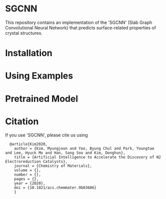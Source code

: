 # SGCNN

This repository contains an implementation of the 'SGCNN' (Slab Graph Convolutional Neural Network) that predicts surface-related properties of crystal structures.

# Installation

# Using Examples

# Pretrained Model

# Citation
If you use 'SGCNN', please cite us using

```
  @article{Kim2020,
	author = {Kim, Myungjoon and Yeo, Byung Chul and Park, Youngtae and Lee, Hyuck Mo and Han, Sang Soo and Kim, Donghun},
	title = {Artificial Intelligence to Accelerate the Discovery of N2 Electroreduction Catalysts},
	journal = {Chemistry of Materials},
	volume = {},
	number = {},
	pages = {},
	year = {2020},
	doi = {10.1021/acs.chemmater.9b03686}
	}
```
